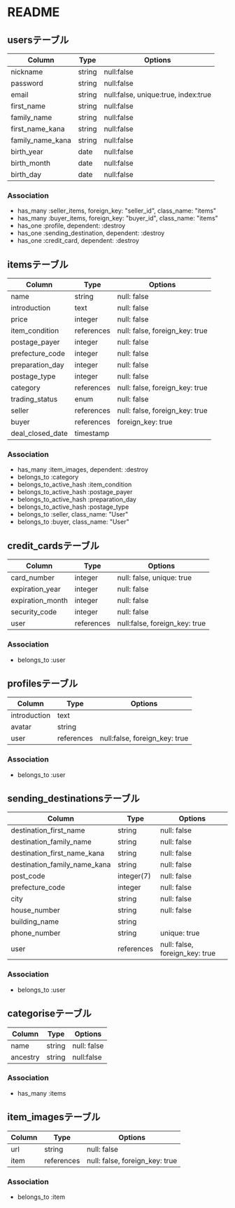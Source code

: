 # README


## usersテーブル

|Column|Type|Options|
|------|----|-------|
|nickname|string|null:false|
|password|string|null:false|
|email|string|null:false, unique:true, index:true|
|first_name|string|null:false|
|family_name|string|null:false|
|first_name_kana|string|null:false|
|family_name_kana|string|null:false|
|birth_year|date|null:false|
|birth_month|date|null:false|
|birth_day|date|null:false|


### Association
- has_many :seller_items, foreign_key: "seller_id", class_name: "items"
- has_many :buyer_items, foreign_key: "buyer_id", class_name: "items"
- has_one :profile, dependent: :destroy
- has_one :sending_destination, dependent: :destroy
- has_one :credit_card, dependent: :destroy

## itemsテーブル

|Column|Type|Options|
|------|----|-------|
|name|string|null: false|
|introduction|text|null: false|
|price|integer|null: false|
|item_condition|references|null: false, foreign_key: true|
|postage_payer|integer|null: false|
|prefecture_code|integer|null: false|
|preparation_day|integer|null: false|
|postage_type|integer|null: false|
|category|references|null: false, foreign_key: true|
|trading_status|enum|null: false|
|seller|references|null: false, foreign_key: true|
|buyer|references|foreign_key: true|
|deal_closed_date|timestamp| |


### Association
- has_many :item_images, dependent: :destroy
- belongs_to :category
- belongs_to_active_hash :item_condition
- belongs_to_active_hash :postage_payer
- belongs_to_active_hash :preparation_day
- belongs_to_active_hash :postage_type
- belongs_to :seller, class_name: "User"
- belongs_to :buyer, class_name: "User"

## credit_cardsテーブル

|Column|Type|Options|
|------|----|-------|
|card_number|integer|null: false, unique: true|
|expiration_year|integer|null: false|
|expiration_month|integer|null: false|
|security_code|integer|null: false|
|user|references|null:false, foreign_key: true|

### Association
- belongs_to :user

## profilesテーブル

|Column|Type|Options|
|------|----|-------|
|introduction|text| |
|avatar|string| |
|user|references|null:false, foreign_key: true|

### Association
- belongs_to :user

## sending_destinationsテーブル

|Column|Type|Options|
|------|----|-------|
|destination_first_name|string|null: false|
|destination_family_name|string|null: false|
|destination_first_name_kana|string|null: false|
|destination_family_name_kana|string|null: false|
|post_code|integer(7)|null: false|
|prefecture_code|integer|null: false|
|city|string|null: false|
|house_number|string|null: false|
|building_name|string| |
|phone_number|string|unique: true|
|user|references|null: false, foreign_key: true|

### Association
- belongs_to :user

## categoriseテーブル

|Column|Type|Options|
|------|----|-------|
|name|string|null: false|
|ancestry|string|null:false|

### Association
- has_many :items

## item_imagesテーブル

|Column|Type|Options|
|------|----|-------|
|url|string|null: false|
|item|references|null: false, foreign_key: true|

### Association
- belongs_to :item